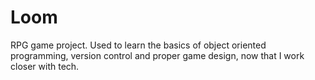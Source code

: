 # Loom
RPG game project. Used to learn the basics of object oriented programming, version control and proper game design, now that I work closer with tech.
